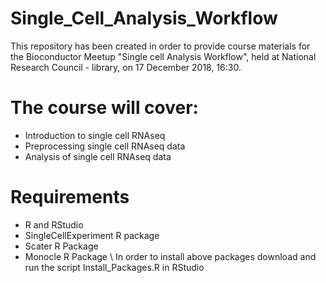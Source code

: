 # Single_Cell_Analysis_Workflow
This repository has been created in order to provide course materials for the Bioconductor Meetup "Single cell Analysis Workflow",  held at National Research Council - library, on 17 December 2018, 16:30. 

# The course will cover:
- Introduction to single cell RNAseq
- Preprocessing single cell RNAseq data
- Analysis of single cell RNAseq data

# Requirements 
- R and RStudio
- SingleCellExperiment R package
- Scater R Package
- Monocle R Package \\
In order to install above packages download and run the script Install_Packages.R in RStudio

